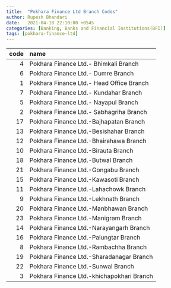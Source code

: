 ```yaml
---
title:  "Pokhara Finance Ltd Branch Codes"
author: Rupesh Bhandari
date:   2021-04-18 22:10:00 +0545
categories: [Banking, Banks and Financial Institutions(BFI)]
tags: [pokhara-finance-ltd]
---
```


|   code | name                                      |
|-------:|:------------------------------------------|
|      4 | Pokhara Finance Ltd.- Bhimkali Branch     |
|      6 | Pokhara Finance Ltd.- Dumre Branch        |
|      1 | Pokhara Finance Ltd.- Head Office Branch  |
|      7 | Pokhara Finance Ltd.- Kundahar Branch     |
|      5 | Pokhara Finance Ltd.- Nayapul Branch      |
|      2 | Pokhara Finance Ltd.- Sabhagriha Branch   |
|     17 | Pokhara Finance Ltd.-Bajhapatan Branch    |
|     13 | Pokhara Finance Ltd.-Besishahar Branch    |
|     12 | Pokhara Finance Ltd.-Bhairahawa Branch    |
|     10 | Pokhara Finance Ltd.-Birauta Branch       |
|     18 | Pokhara Finance Ltd.-Butwal Branch        |
|     21 | Pokhara Finance Ltd.-Gongabu Branch       |
|     15 | Pokhara Finance Ltd.-Kawasoti Branch      |
|     11 | Pokhara Finance Ltd.-Lahachowk Branch     |
|      9 | Pokhara Finance Ltd.-Lekhnath Branch      |
|     20 | Pokhara Finance Ltd.-Manbhawan Branch     |
|     23 | Pokhara Finance Ltd.-Manigram Branch      |
|     14 | Pokhara Finance Ltd.-Narayangarh Branch   |
|     16 | Pokhara Finance Ltd.-Palungtar Branch     |
|      8 | Pokhara Finance Ltd.-Rambachha Branch     |
|     19 | Pokhara Finance Ltd.-Sharadanagar Branch  |
|     22 | Pokhara Finance Ltd.-Sunwal Branch        |
|      3 | Pokhara Finance Ltd.-khichapokhari Branch |